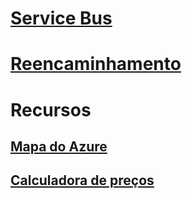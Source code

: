 # [Service Bus](/azure/service-bus-messaging)
# [Reencaminhamento](/azure/service-bus-relay)
# Recursos
## [Mapa do Azure](https://azure.microsoft.com/roadmap/?category=enterprise-integration)
## [Calculadora de preços](https://azure.microsoft.com/pricing/calculator/)
